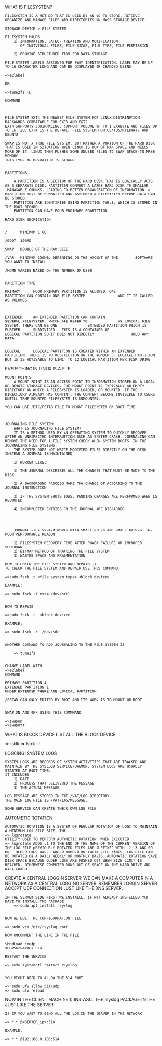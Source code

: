 WHAT IS FILESYSTEM?

	FILESYSTEM IS A METHOD THAT IS USED BY AN OS TO STORE, RETIEVE ORGANIZE AND MANAGE FILES AND DIRECTORIES ON MASS STORAGE DEVICE.

	STORAGE DEVICE > FILE SYSTEM

	FILESYSTEM HOLDS
		1) INFORMATION, DATEOF CREATION AND MODIFICATION
		   OF INDIVIDUAL FILES, FILE SIZAE, FILE TYPE, FILE PERMISSION

		2) PROVIDE STRUCTURED FROM FOR DATA STORAGE

	FILE SYSTEM LABELS ASSIGNED FOR EASY IDENTIFICATION. LABEL MAY BE UP TO 16 CHARACTER LONG AND CAN BE DISPLAYED OR CHANGED USING 

	=>e2label 
	
	OR
	
	=>tune2fs -L

	COMMAND



	FILE SYSTEM EXT4 THE NEWEST FILE SYSTEM FOR LINUX DISTRINUTION BACKWARDS COMPATABLE FOR EXT3 AND EXT2
	EXT4 SUPPORTS JOUIRNALING. SUPPORT VOLUME UP TO 1 EXABYTE AND FILES UP TO 16 TIB, EXT4 IS THE DEFAULT FILE SYSTEM FOR CENTOS/RTEDHAT7 AND UBUNTU

	SWAP IS NOT A TRUE FILE SYSTEM. BUT RATHER A PORTION OF THE HARD DISK THAT IS USED IN SITUATION WHEN LINUX IS OUR OF RAM SPACE AND NEEDS MORE OF IT. LINUX THEN PUSHES SOME UNUSED FILES TO SWAP SPACE TO FREE MEMORY
	THIS TYPE OF OPERATION IS SLOWER.


	PARTITIONS

		A PARTITION IS A SECTION OF THE HARD DISK THAT IS LOGICALLY ACTS AS S SEPARATE DISK. PARTITION CONVERT A LARGE HARD DISK TO SMALLER ,MANAGABLE CHUNKS, LEADING TO BETTER ORGANIZATION OF INFORMATION. a PARTITION MUST BE FORMATTED AND ASSIGNED A FILESYSTEM BEFORE DATA CAN BE STORED.
		PARTITION ARE IDENTIFIED USING PARTITION TABLE, WHICH IS STORED IN THE BOOT RECORD.
		PARTITION CAN HAVE FOUR PROIMARY POARTITION

	HARD DISK SECFICATION


	/      MINIMUM 1 GB
	
	/BOOT  100MD
	
	SWAP   DOUBLE OF THE RAM SIZE
	
	/VAR   MINIMUM 250MB. DEPENDING ON THE AMOUNT OF THE 		SOFTWARE YOU WANT TO INSTALL

	/HOME VARIES BASED ON THE NUMBER OF USER


	PARITTION TYPE

	PRIMARY      FOUR PRIMARY PARTITION IS ALLOWED. ONE 			 PARTITION CAN CONTAIN ONE FILE SYSTEM 				 AND IT IS CALLED AS VOLUMES



	EXTENDED 	 AN EXTENDED PARTITION CAN CONTAIN 					 SEVERAL FILESYSTEM. WHICH ARE REFER TO 			 AS LOGICAL FILE SYSTEM. THERE CAN BE ONE 			   EXTENDED PARTITION WHICH IS FURTHER      SUBDIVIDED.  THIS IS A CONTAINER OF 				 			  LOGICAL PARTITION SO IT DOES NOT DIRECTLY 				HOLD ANY DATA. 


	LOGICAL      LOGICAL PARTITION IS CREATED WITHIN AN EXTENDED PARTITION. THERE IS NO RESTRICTION ON THE NUMBER OF LOGICAL PARTITION. BUT IS IS ADVISABLE TO LIMIT TO 12 LOGICAL PARTITION PER DISK DRIVE

EVERYTHING IN LINUX IS A FILE


	MOUNT POINTS:
		A MOUNT POINT IS AN ACCESS POINT TO INFORMATION STORED ON A LOCAL OR REMOTE STORAGE DEVICES. THE MOUNT POINT IS TYPICALLY AN EMPTY DIRECTORY ON WHICH A FILESYSTEM IS LOADED, OR MOUNTED. IF THE DIRECTIORY ALREADY HAS CONTENT. THE CONTENT BECOME INVISIBLE TO USERS UNTILL TRHE MOUNTED FILESYSTEM IS UNMOUNTED.

	YOU CAN USE /ETC/FSTAB FILE TO MOUNT FILESYSTEM ON BOOT TIME



	JOURNALING FILE SYSTEM:
		WHAT IS JOURNALING FILE SYSTEM?
		IT IS A METHOD USED BY AN OPERATING SYSTEM TO QUICKLY RECOVER AFTER AN UNEXPECTED INTERRUPTION SUCH AS SYSTEM CRASH. JOURNALING CAN REMOVE THE NEED FOR A FILE SYSTEM CHECK WHEN SYSTEM BOOTS. IN THE JOURNALING FILE SYSTEMS,
		THE SYSTEM DOES NOT WRITE MODIFIED FILES DIRECTLY ON THE DISK, INSTEAD A JOURNAL IS MAINTAINED

		IT WORKED LIKE:

		1) THE JOURNAL DESCRIBES ALL THE CHANGES THAT MUST BE MADE TO THE DISK

		2) A BACKGROUND PROCESS MAKE THA CHANGE OF ACCORDING TO THE JOURNAL INSTRUCTION

		3) IF THE SYSTEM SHUTS DOWS, PENDING CHANGES ARE PERFORMED WHEN IS REBOOTED

		4) INCOMPLETED ENTRIES IN THE JOURNAL ARE DISCARDED




		JOURNAL FILE SYSTEM WORKS WITH SMALL FILES AND SMALL DRIVES. THE POOR PERFORMANCE REASON

		1) FILESYSTEM RECOVERY TIME AFTER POWER FAILURE OR IMPROPER SHUTDOWN
		2) BITMAP METHOD OF TRACKING THE FILE SYSTEM
		3) WASTED SPACE AND FRAGMENTATION

	HOW TO CHECK THE FILE SYSTEM AND REPAIR IT
	TO CHECK THE FILE SYSTEM AND REPAIR USE THIS COMMAND

	=>sudo fsck -t <file_system_type> <block_device>

	EXAMPLE:

	=> sudo fsck -t ext4 /dev/sdc1


	HOW TO REPAIR

	=>sudo fsck -r  <block_device>

	EXAMPLE:

	=> sudo fsck -r  /dev/sdc


	ANOTHER COMMAND TO ADD JOURNALING TO THE FILE SYSTEM IS

		=> tune2fs


	CHANGE LABEL WITH
	=>e2label
	COMMAND

	PRIMARY PARTITION 4
	EXTENDED PARTITION 1
	UNDER EXTENDED THERE ARE LOGICAL PARTITION

	/FSTAB CAN ONLY EDITED BY ROOT AND ITS WORK IS TO MOUNT ON BOOT


	SWAP ON AND OFF USING THIS COMMMAND

	=>swapon
	=>swapoff




WHAT IS BLOCK DEVICE
LIST ALL THE BLOCK DEVICE

=> lsblk
=> lsblk -f



LOGGING:
	SYSTEM LOGS

	SYSTEM LOGS ARE RECORDS OF SYSTEM ACTIVITIES THAT ARE TRACKED AND MAINTAIN BY THE SYSLOGD SERVICE/DAEMON. SYSTEM LOGS ARE USUALLY STARTED AT BOOT TIME.
	IT INCLUDES
		1) DATE
		2) PROCESS THAT DELIVERED THE MESSAGE
		3) THE ACTUAL MESSAGE

	LOG MESSAGE ARE STORED IN THE /VAT/LOG DIRECTORY.
	THE MAIN LOG FILE IS /VAT/LOG/MESSAGE.

	SOME SERVICE CAN CREATE THEIR OWN LOG FILE


AUTOMETIC ROTATION
	
	AUTOMATIC ROTATION IS A SYSTEM OF REGULAR ROTATION OF LOGS TO MAINTAIN A MINIMUM LOG FILE SIZE. THE 
	=> logrotate 
	UTILITY USED TO PERFORM AUTOMETIC ROTATION. WHEN EXECUTED
	=> logrotate ADDS .1 TO THE END OF THE NAME OF THE CURRENT VERSION OF THE LOG FILE.pREVIOUSLY ROTATED FILES ARE SUFFIXED WITH .2 .3 AND SO ON . OLDER LOGS HAVE LARGER NUMBER ON THEIR FILE NAMES. LOG FILE CAN BE ROTATED ON A DAILY WEEKLY OR MONTHLY BASIS. AUTOMATIC ROTATION SAVE DISK SPACE BECAUSE OLDER LOGS ARE PUSHED OUT WHEN SIZE LIMIT IS REACHED. OTHERWISE COMPUTER RUNS OUT OF SPACE ON THE HARD DRIVE AND WILL CRASH




CREATE A CENTRAL LOGGIN SERVER:
	WE CAN MAKE A COMPUTER IN A NETWORK AS A CENTRAL LOGGING SERVER. REMEMBER LOGGIN SERVER ACCEPT UDP CONNECTION JUST LIKE THE DNS SERVER. 

	IN THE SERVER SIDE FIRST WE INSTALLL. IF NOT ALREADY INSTALLED YOU HAVE TO INSTALL THE PACKAGE
		=> sudo apt install rsyslog


	NOW WE EDIT THE CONFIGURRATION FILE

	=> sudo vim /etc/rsyslog.conf

	NOW UNCOMMENT THE LINE IN THE FILE

	$ModLoad imudp
	$UDPServerRun 514

	RESTART THE SERVICE

	=> sudo systemctl restart rsyslog


	YOU MIGHT NEED TO ALLOW THE 514 PORT

	=> sudo ufw allow 514/udp
	=> sudo ufw reload

NOW IN THE CLIENT MACHINE
	1) INSTASLL THE rsyslog PACKAGE IN THE JUST LIKE THE SERVER

	2) IF YOU WANT TO SEND ALL THE LOG IN THE SERVER IN THE NETWORK

	=> *.* @<SERVER_ip>:514

	EXAMPLE:

	=> *.* @192.168.0.100:514